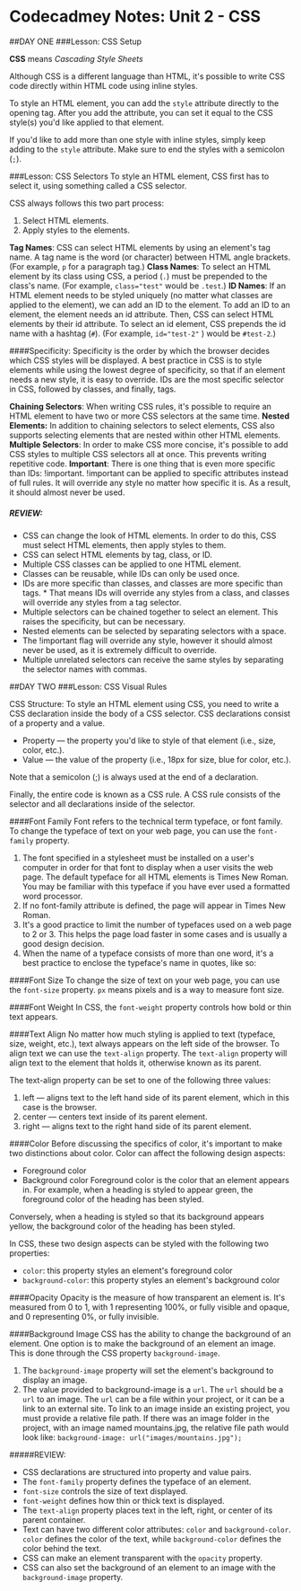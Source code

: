 # Codecadmey Notes: Unit 2 - CSS

##DAY ONE
###Lesson: CSS Setup

**CSS** means _Cascading Style Sheets_

Although CSS is a different language than HTML, it's possible to write CSS code directly within HTML code using inline styles.

To style an HTML element, you can add the `style` attribute directly to the opening tag. After you add the attribute, you can set it equal to the CSS style(s) you'd like applied to that element.

If you'd like to add more than one style with inline styles, simply keep adding to the `style` attribute. Make sure to end the styles with a semicolon (`;`).

###Lesson: CSS Selectors
To style an HTML element, CSS first has to select it, using something called a CSS selector.

CSS always follows this two part process:
1. Select HTML elements.
1. Apply styles to the elements.

**Tag Names**: CSS can select HTML elements by using an element's tag name. A tag name is the word (or character) between HTML angle brackets. (For example, `p` for a paragraph tag.)
**Class Names**: To select an HTML element by its class using CSS, a period (`.`) must be prepended to the class's name. (For example, `class="test"` would be `.test`.)
**ID Names**: If an HTML element needs to be styled uniquely (no matter what classes are applied to the element), we can add an ID to the element. To add an ID to an element, the element needs an id attribute. Then, CSS can select HTML elements by their id attribute. To select an id element, CSS prepends the id name with a hashtag (`#`). (For example, `id="test-2"` ) would be `#test-2`.)

####Specificity:
Specificity is the order by which the browser decides which CSS styles will be displayed. A best practice in CSS is to style elements while using the lowest degree of specificity, so that if an element needs a new style, it is easy to override. IDs are the most specific selector in CSS, followed by classes, and finally, tags.

**Chaining Selectors**: When writing CSS rules, it's possible to require an HTML element to have two or more CSS selectors at the same time.
**Nested Elements:** In addition to chaining selectors to select elements, CSS also supports selecting elements that are nested within other HTML elements.
**Multiple Selectors**: In order to make CSS more concise, it's possible to add CSS styles to multiple CSS selectors all at once. This prevents writing repetitive code.
**Important**: There is one thing that is even more specific than IDs: !important. !important can be applied to specific attributes instead of full rules. It will override any style no matter how specific it is. As a result, it should almost never be used.

##### REVIEW: 
* CSS can change the look of HTML elements. In order to do this, CSS must select HTML elements, then apply styles to them.
* CSS can select HTML elements by tag, class, or ID.
* Multiple CSS classes can be applied to one HTML element.
* Classes can be reusable, while IDs can only be used once.
* IDs are more specific than classes, and classes are more specific than tags. * That means IDs will override any styles from a class, and classes will override any styles from a tag selector.
* Multiple selectors can be chained together to select an element. This raises the specificity, but can be necessary.
* Nested elements can be selected by separating selectors with a space.
* The !important flag will override any style, however it should almost never be used, as it is extremely difficult to override.
* Multiple unrelated selectors can receive the same styles by separating the selector names with commas.

##DAY TWO
###Lesson: CSS Visual Rules

CSS Structure: To style an HTML element using CSS, you need to write a CSS declaration inside the body of a CSS selector. CSS declarations consist of a property and a value.

* Property — the property you'd like to style of that element (i.e., size, color, etc.).
* Value — the value of the property (i.e., 18px for size, blue for color, etc.).

Note that a semicolon (;) is always used at the end of a declaration.

Finally, the entire code is known as a CSS rule. A CSS rule consists of the selector and all declarations inside of the selector.

####Font Family
Font refers to the technical term typeface, or font family. To change the typeface of text on your web page, you can use the `font-family` property.

1. The font specified in a stylesheet must be installed on a user's computer in order for that font to display when a user visits the web page.
The default typeface for all HTML elements is Times New Roman. You may be familiar with this typeface if you have ever used a formatted word processor.
1. If no font-family attribute is defined, the page will appear in Times New Roman.
1. It's a good practice to limit the number of typefaces used on a web page to 2 or 3. This helps the page load faster in some cases and is usually a good design decision.
1. When the name of a typeface consists of more than one word, it's a best practice to enclose the typeface's name in quotes, like so:

####Font Size
To change the size of text on your web page, you can use the `font-size` property. `px` means pixels and is a way to measure font size.

####Font Weight
In CSS, the `font-weight` property controls how bold or thin text appears.

####Text Align
No matter how much styling is applied to text (typeface, size, weight, etc.), text always appears on the left side of the browser. To align text we can use the `text-align` property. The `text-align` property will align text to the element that holds it, otherwise known as its parent.

The text-align property can be set to one of the following three values:

1. left — aligns text to the left hand side of its parent element, which in this case is the browser.
1. center — centers text inside of its parent element.
1. right — aligns text to the right hand side of its parent element.

####Color
Before discussing the specifics of color, it's important to make two distinctions about color. Color can affect the following design aspects: 

* Foreground color
* Background color
Foreground color is the color that an element appears in. For example, when a heading is styled to appear green, the foreground color of the heading has been styled.

Conversely, when a heading is styled so that its background appears yellow, the background color of the heading has been styled.

In CSS, these two design aspects can be styled with the following two properties:

* `color`: this property styles an element's foreground color
* `background-color`: this property styles an element's background color

####Opacity
Opacity is the measure of how transparent an element is. It's measured from 0 to 1, with 1 representing 100%, or fully visible and opaque, and 0 representing 0%, or fully invisible.

####Background Image
CSS has the ability to change the background of an element. One option is to make the background of an element an image. This is done through the CSS property `background-image`.

1. The `background-image` property will set the element's background to display an image.
1. The value provided to background-image is a `url`. The `url` should be a `url` to an image. The `url` can be a file within your project, or it can be a link to an external site. To link to an image inside an existing project, you must provide a relative file path. If there was an image folder in the project, with an image named mountains.jpg, the relative file path would look like: `background-image: url("images/mountains.jpg");`

#####REVIEW: 
* CSS declarations are structured into property and value pairs.
* The `font-family` property defines the typeface of an element.
* `font-size` controls the size of text displayed.
* `font-weight` defines how thin or thick text is displayed.
* The `text-align` property places text in the left, right, or center of its parent container.
* Text can have two different color attributes: `color` and `background-color`. `color` defines the color of the text, while `background-color` defines the color behind the text.
* CSS can make an element transparent with the `opacity` property.
* CSS can also set the background of an element to an image with the `background-image` property.





